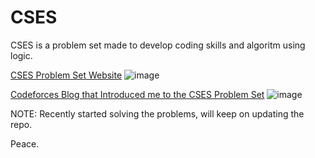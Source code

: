 # CSES
CSES is a problem set made to develop coding skills and algoritm using logic.

[CSES Problem Set Website](https://cses.fi/problemset/)
![image](https://user-images.githubusercontent.com/86050160/235369563-9c3f807c-f4dc-4df3-8149-98964d007e5f.png)

[Codeforces Blog that Introduced me to the CSES Problem Set](https://codeforces.com/blog/entry/87912)
![image](https://user-images.githubusercontent.com/86050160/235369810-40922d49-1eb4-4ef0-91c7-585241ff198a.png)


NOTE: Recently started solving the problems, will keep on updating the repo.

Peace.
